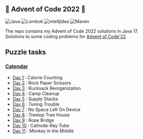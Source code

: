 ## 🎄 Advent of Code 2022 🎄 
![Java](https://img.shields.io/badge/java-17-%23ED8B00.svg?style=flat&logo=openjdk&logoColor=white)
![Lombok](https://img.shields.io/badge/Lombok-1.18.24-red.svg?style=flat&logo=Lombok&logoColor=white)
![intelljIdea](https://img.shields.io/badge/intellj_Idea-v2022.12-blue.svg?style=flat&logo=intellij-idea&logoColor=white)
![Maven](https://img.shields.io/badge/Maven-v3.8.1-green.svg?style=flat&logo=ApacheMaven&logoColor=white)

The repo contains my Advent of Code 2022 solutions in Java 17.<br>
Solutions to some coding problems for [Advent of Code'22](https://adventofcode.com/2022).<br>

## Puzzle tasks
### [Calendar](https://adventofcode.com/2022)
* [Day 1](https://adventofcode.com/2022/day/1)   : Calorie Counting   
* [Day 2](https://adventofcode.com/2022/day/2)   : Rock Paper Scissors  
* [Day 3](https://adventofcode.com/2022/day/3)   : Rucksack Reorganization
* [Day 4](https://adventofcode.com/2022/day/4)   : Camp Cleanup   
* [Day 5](https://adventofcode.com/2022/day/5)   : Supply Stacks   
* [Day 6](https://adventofcode.com/2022/day/6)   : Tuning Trouble   
* [Day 7](https://adventofcode.com/2022/day/7)   : No Space Left On Device   
* [Day 8](https://adventofcode.com/2022/day/8)   : Treetop Tree House   
* [Day 9](https://adventofcode.com/2022/day/9)   : Rope Bridge   
* [Day 10](https://adventofcode.com/2022/day/10) : Cathode-Ray Tube   
* [Day 11](https://adventofcode.com/2022/day/11) : Monkey in the Middle   
